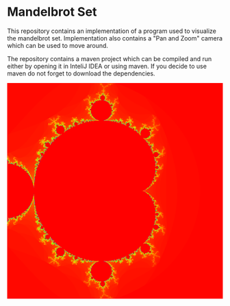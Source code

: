 # Mandelbrot Set 
This repository contains an implementation of a program used to visualize the mandelbrot set.
Implementation also contains a "Pan and Zoom" camera which can be used to move around.

The repository contains a maven project which can be compiled and run either by opening it in InteliJ IDEA or using maven.
If you decide to use maven do not forget to download the dependencies.

![Picture 1](pictures/MandelbrotSet.PNG)
